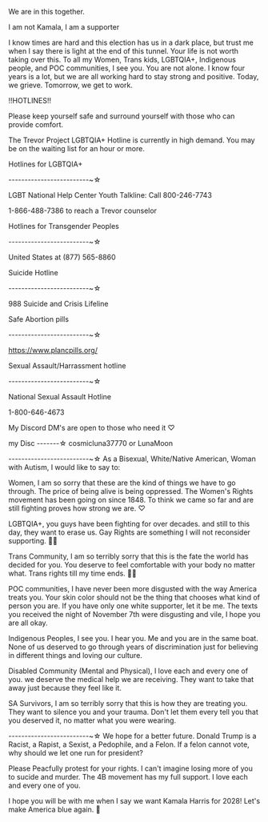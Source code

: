 We are in this together.

I am not Kamala, I am a supporter

I know times are hard and this election has us in a dark place, but trust me when I say there is light at the end of this tunnel. Your life is not worth taking over this. To all my Women, Trans kids, LGBTQIA+, Indigenous people, and POC communities, I see you. You are not alone. I know four years is a lot, but we are all working hard to stay strong and positive. Today, we grieve. Tomorrow, we get to work.

!!HOTLINES!!

Please keep yourself safe and surround yourself with those who can provide comfort.

The Trevor Project LGBTQIA+ Hotline is currently in high demand. You may be on the waiting list for an hour or more. 

Hotlines for LGBTQIA+

-------------------------~☆

LGBT National Help Center Youth Talkline: Call 800-246-7743

1-866-488-7386 to reach a Trevor counselor

Hotlines for Transgender Peoples

-------------------------~☆

United States at (877) 565-8860

Suicide Hotline

-------------------------~☆

988 Suicide and Crisis Lifeline

Safe Abortion pills

-------------------------~☆

https://www.plancpills.org/

Sexual Assault/Harrassment hotline

-------------------------~☆

National Sexual Assault Hotline

1-800-646-4673

My Discord DM's are open to those who need it ♡

my Disc
-------☆
cosmicluna37770 or LunaMoon

-------------------------~☆
As a Bisexual, White/Native American, Woman with Autism, I would like to say to:

Women, I am so sorry that these are the kind of things we have to go through. The price of being alive is being oppressed. The Women's Rights movement has been going on since 1848. To think we came so far and are still fighting proves how strong we are. ♡

LGBTQIA+, you guys have been fighting for over decades. and still to this day, they want to erase us. Gay Rights are something I will not reconsider supporting. 🏳️‍🌈

Trans Community, I am so terribly sorry that this is the fate the world has decided for you. You deserve to feel comfortable with your body no matter what. Trans rights till my time ends. 🏳️‍⚧️

POC communities, I have never been more disgusted with the way America treats you. Your skin color should not be the thing that chooses what kind of person you are. If you have only one white supporter, let it be me. The texts you received the night of November 7th were disgusting and vile, I hope you are all okay.

Indigenous Peoples, I see you. I hear you. Me and you are in the same boat. None of us deserved to go through years of discrimination just for believing in different things and loving our culture. 

Disabled Community (Mental and Physical), I love each and every one of you. we deserve the medical help we are receiving. They want to take that away just because they feel like it. 

SA Survivors, I am so terribly sorry that this is how they are treating you. They want to silence you and your trauma. Don't let them every tell you that you deserved it, no matter what you were wearing.

-------------------------~☆
We hope for a better future. Donald Trump is a Racist, a Rapist, a Sexist, a Pedophile, and a Felon. If a felon cannot vote, why should we let one run for president?

Please Peacfully protest for your rights. I can't imagine losing more of you to sucide and murder. The 4B movement has my full support. I love each and every one of you.

I hope you will be with me when I say we want Kamala Harris for 2028! Let's make America blue again. 💙
